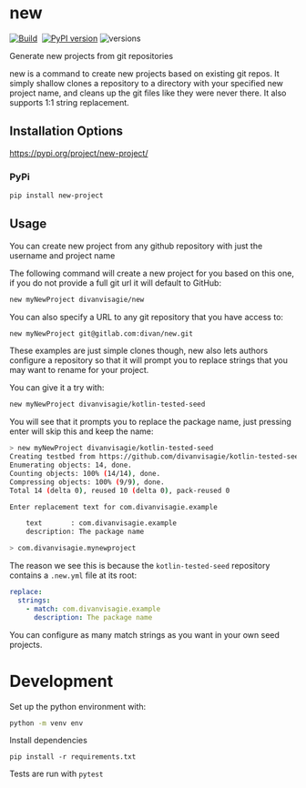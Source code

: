 # new
[![Build](https://github.com/divanvisagie/new/workflows/Python%20Package%20Tests/badge.svg?branch=main)](https://github.com/divanvisagie/new/actions?query=workflow%3A%22Python+Package+Tests%22)
&nbsp;[![PyPI version](https://img.shields.io/pypi/v/new-project.svg)](https://pypi.org/project/new-project/)
![versions](https://img.shields.io/pypi/pyversions/new-project.svg)

Generate new projects from git repositories

new is a command to create new projects based on existing git repos. It simply shallow clones a repository to a directory with your specified new project name, and cleans up the git files like they were never there. It also supports 1:1 string replacement.

## Installation Options

https://pypi.org/project/new-project/

### PyPi

```sh
pip install new-project
```

## Usage

You can create new project from any github repository with just the username and project name

The following command will create a new project for you based on this one, if you do not provide a full
git url it will default to GitHub:
```sh
new myNewProject divanvisagie/new
```

You can also specify a URL to any git repository that you have access to:
```sh
new myNewProject git@gitlab.com:divan/new.git
```

These examples are just simple clones though, new also lets authors configure a 
repository so that it will prompt you to replace strings that you may want to rename
for your project.

You can give it a try with:

```sh
new myNewProject divanvisagie/kotlin-tested-seed
```

You will see that it prompts you to replace the package name, just pressing enter will skip this and keep the name:

```sh
> new myNewProject divanvisagie/kotlin-tested-seed
Creating testbed from https://github.com/divanvisagie/kotlin-tested-seed.git 
Enumerating objects: 14, done.
Counting objects: 100% (14/14), done.
Compressing objects: 100% (9/9), done.
Total 14 (delta 0), reused 10 (delta 0), pack-reused 0

Enter replacement text for com.divanvisagie.example

    text       : com.divanvisagie.example
    description: The package name

> com.divanvisagie.mynewproject
```

The reason we see this is because the `kotlin-tested-seed` repository contains a `.new.yml` file at its root:

```yml
replace:
  strings:
    - match: com.divanvisagie.example
      description: The package name
```

You can configure as many match strings as you want in your own seed projects.



# Development

Set up the python environment with:

```sh
python -m venv env
```

Install dependencies
```
pip install -r requirements.txt
```

Tests are run with `pytest`
